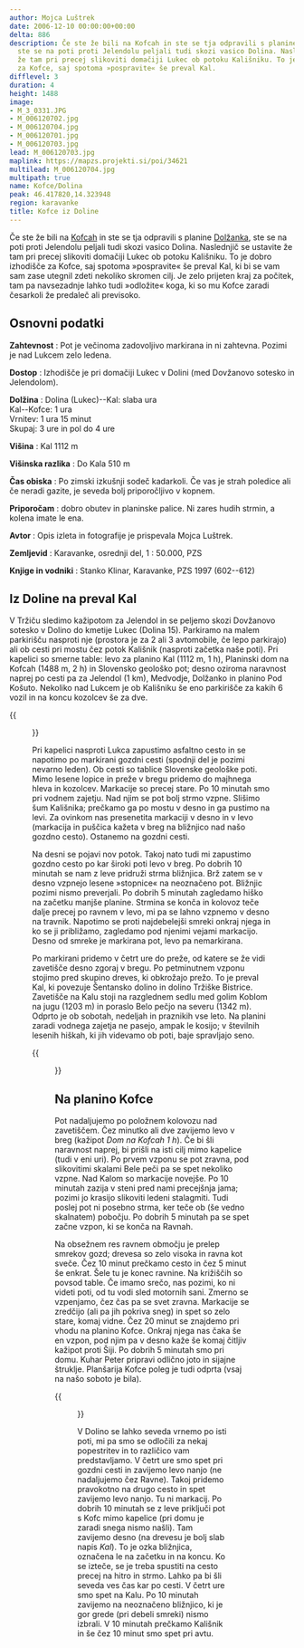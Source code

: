 ```yaml
---
author: Mojca Luštrek
date: 2006-12-10 00:00:00+00:00
delta: 886
description: Če ste že bili na Kofcah in ste se tja odpravili s planine Dolžanka,
  ste se na poti proti Jelendolu peljali tudi skozi vasico Dolina. Naslednjič se ustavite
  že tam pri precej slikoviti domačiji Lukec ob potoku Kališniku. To je dobro izhodišče
  za Kofce, saj spotoma »pospravite« še preval Kal.
difflevel: 3
duration: 4
height: 1488
image:
- M_3_0331.JPG
- M_006120702.jpg
- M_006120704.jpg
- M_006120701.jpg
- M_006120703.jpg
lead: M_006120703.jpg
maplink: https://mapzs.projekti.si/poi/34621
multilead: M_006120704.jpg
multipath: true
name: Kofce/Dolina
peak: 46.417820,14.323948
region: karavanke
title: Kofce iz Doline
---
```

Če ste že bili na [Kofcah](../) in ste se tja odpravili s planine [Dolžanka](../dolzanka), ste se na poti proti Jelendolu peljali tudi skozi vasico Dolina. Naslednjič se ustavite že tam pri precej slikoviti domačiji Lukec ob potoku Kališniku. To je dobro izhodišče za Kofce, saj spotoma »pospravite« še preval Kal, ki bi se vam sam zase utegnil zdeti nekoliko skromen cilj. Je zelo prijeten kraj za počitek, tam pa navsezadnje lahko tudi »odložite« koga, ki so mu Kofce zaradi česarkoli že predaleč ali previsoko.

## Osnovni podatki

**Zahtevnost**
:   Pot je večinoma zadovoljivo markirana in ni zahtevna. Pozimi je nad Lukcem zelo ledena.

**Dostop**
:   Izhodišče je pri domačiji Lukec v Dolini (med Dovžanovo sotesko in Jelendolom).

**Dolžina**
:   Dolina (Lukec)--Kal: slaba ura\
    Kal--Kofce: 1 ura\
    Vrnitev: 1 ura 15 minut\
    Skupaj: 3 ure in pol do 4 ure

**Višina**
:   Kal 1112 m

**Višinska razlika**
:   Do Kala 510 m

**Čas obiska**
:   Po zimski izkušnji sodeč kadarkoli. Če vas je strah poledice ali če neradi gazite, je seveda bolj priporočljivo v kopnem.

**Priporočam**
:   dobro obutev in planinske palice. Ni zares hudih strmin, a kolena imate le ena.

**Avtor**
:   Opis izleta in fotografije je prispevala Mojca Luštrek.

**Zemljevid**
:   Karavanke, osrednji del, 1 : 50.000, PZS

**Knjige in vodniki**
:   Stanko Klinar, Karavanke, PZS 1997 (602--612)

Iz Doline na preval Kal
-----------------------

V Tržiču sledimo kažipotom za Jelendol in se peljemo skozi Dovžanovo sotesko v Dolino do kmetije Lukec (Dolina 15). Parkiramo na malem parkirišču nasproti nje (prostora je za 2 ali 3 avtomobile, če lepo parkirajo) ali ob cesti pri mostu čez potok Kališnik (nasproti začetka naše poti). Pri kapelici so smerne table: levo za planino Kal (1112 m, 1 h), Planinski dom na Kofcah (1488 m, 2 h) in Slovensko geološko pot; desno oziroma naravnost naprej po cesti pa za Jelendol (1 km), Medvodje, Dolžanko in planino Pod Košuto. Nekoliko nad Lukcem je ob Kališniku še eno parkirišče za kakih 6 vozil in na koncu kozolcev še za dve.

{{<figure src="M_006120702.jpg" caption="Lukec">}}

Pri kapelici nasproti Lukca zapustimo asfaltno cesto in se napotimo po markirani gozdni cesti (spodnji del je pozimi nevarno leden). Ob cesti so tablice Slovenske geološke poti. Mimo lesene lopice in preže v bregu pridemo do majhnega hleva in kozolcev. Markacije so precej stare. Po 10 minutah smo pri vodnem zajetju. Nad njim se pot bolj strmo vzpne. Slišimo šum Kališnika; prečkamo ga po mostu v desno in ga pustimo na levi. Za ovinkom nas presenetita markaciji v desno in v levo (markacija in puščica kažeta v breg na bližnjico nad našo gozdno cesto). Ostanemo na gozdni cesti.

Na desni se pojavi nov potok. Takoj nato tudi mi zapustimo gozdno cesto po kar široki poti levo v breg. Po dobrih 10 minutah se nam z leve pridruži strma bližnjica. Brž zatem se v desno vzpnejo lesene »stopnice« na neoznačeno pot. Bližnjic pozimi nismo preverjali. Po dobrih 5 minutah zagledamo hiško na začetku manjše planine. Strmina se konča in kolovoz teče dalje precej po ravnem v levo, mi pa se lahno vzpnemo v desno na travnik. Napotimo se proti najdebelejši smreki onkraj njega in ko se ji približamo, zagledamo pod njenimi vejami markacijo. Desno od smreke je markirana pot, levo pa nemarkirana.

Po markirani pridemo v četrt ure do preže, od katere se že vidi zavetišče desno zgoraj v bregu. Po petminutnem vzponu stojimo pred skupino dreves, ki obkrožajo prežo. To je preval Kal, ki povezuje Šentansko dolino in dolino Tržiške Bistrice. Zavetišče na Kalu stoji na razglednem sedlu med golim Koblom na jugu (1203 m) in poraslo Belo pečjo na severu (1342 m). Odprto je ob sobotah, nedeljah in praznikih vse leto. Na planini zaradi vodnega zajetja ne pasejo, ampak le kosijo; v številnih lesenih hiškah, ki jih videvamo ob poti, baje spravljajo seno.

{{<figure src="M_006120704.jpg" caption="Zavetišče na Kalu">}}

Na planino Kofce
----------------

Pot nadaljujemo po položnem kolovozu nad zavetiščem. Čez minutko ali dve zavijemo levo v breg (kažipot *Dom na Kofcah 1 h*). Če bi šli naravnost naprej, bi prišli na isti cilj mimo kapelice (tudi v eni uri). Po prvem vzponu se pot zravna, pod slikovitimi skalami Bele peči pa se spet nekoliko vzpne. Nad Kalom so markacije novejše. Po 10 minutah zazija v steni pred nami precejšnja jama; pozimi jo krasijo slikoviti ledeni stalagmiti. Tudi poslej pot ni posebno strma, ker teče ob (še vedno skalnatem) pobočju. Po dobrih 5 minutah pa se spet začne vzpon, ki se konča na Ravnah.

Na obsežnem res ravnem območju je prelep smrekov gozd; drevesa so zelo visoka in ravna kot sveče. Čez 10 minut prečkamo cesto in čez 5 minut še enkrat. Šele tu je konec ravnine. Na križiščih so povsod table. Če imamo srečo, nas pozimi, ko ni videti poti, od tu vodi sled motornih sani. Zmerno se vzpenjamo, čez čas pa se svet zravna. Markacije se zredčijo (ali pa jih pokriva sneg) in spet so zelo stare, komaj vidne. Čez 20 minut se znajdemo pri vhodu na planino Kofce. Onkraj njega nas čaka še en vzpon, pod njim pa v desno kaže še komaj čitljiv kažipot proti Šiji. Po dobrih 5 minutah smo pri domu. Kuhar Peter pripravi odlično joto in sijajne štruklje. Planšarija Kofce poleg je tudi odprta (vsaj na našo soboto je bila).

{{<figure src="M_006120703.jpg" caption="Ravne">}}

V Dolino se lahko seveda vrnemo po isti poti, mi pa smo se odločili za nekaj popestritev in to različico vam predstavljamo. V četrt ure smo spet pri gozdni cesti in zavijemo levo nanjo (ne nadaljujemo čez Ravne). Takoj pridemo pravokotno na drugo cesto in spet zavijemo levo nanjo. Tu ni markacij. Po dobrih 10 minutah se z leve priključi pot s Kofc mimo kapelice (pri domu je zaradi snega nismo našli). Tam zavijemo desno (na drevesu je bolj slab napis *Kal*). To je ozka bližnjica, označena le na začetku in na koncu. Ko se izteče, se je treba spustiti na cesto precej na hitro in strmo. Lahko pa bi šli seveda ves čas kar po cesti. V četrt ure smo spet na Kalu. Po 10 minutah zavijemo na neoznačeno bližnjico, ki je gor grede (pri debeli smreki) nismo izbrali. V 10 minutah prečkamo Kališnik in še čez 10 minut smo spet pri avtu.

 
